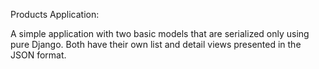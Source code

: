 Products Application:

A simple application with two basic models that are serialized only using
pure Django. Both have their own list and detail views presented
in the JSON format.
